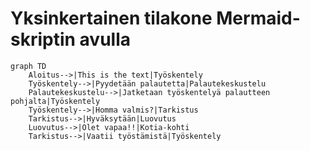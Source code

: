 # Yksinkertainen tilakone Mermaid-skriptin avulla


```mermaid
graph TD
    Aloitus-->|This is the text|Työskentely
    Työskentely-->|Pyydetään palautetta|Palautekeskustelu
    Palautekeskustelu-->|Jatketaan työskentelyä palautteen pohjalta|Työskentely
    Työskentely-->|Homma valmis?|Tarkistus
    Tarkistus-->|Hyväksytään|Luovutus
    Luovutus-->|Olet vapaa!!|Kotia-kohti
    Tarkistus-->|Vaatii työstämistä|Työskentely
    
  
```
